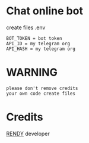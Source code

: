 # Chat online bot


create files .env


```
BOT_TOKEN = bot token
API_ID = my telegram org
API_HASH = my telegram org
```
# WARNING

```
please don't remove credits
your own code create files
```

# Credits
[RENDY](https://github.com/Randi356) developer
